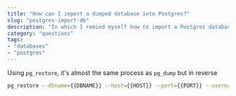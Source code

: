 ```yaml
---
title: "How can I import a dumped database into Postgres?"
slug: "postgres-import-db"
description: "In which I remind myself how to import a Postgres database"
category: "questions"
tags:
- "databases"
- "postgres"
---
```


Using `pg_restore`, it's almost the same process as `pg_dump` but in reverse

```bash
pg_restore --dbname={{DBNAME}} --host={{HOST}} --port={{PORT}} --username={{USERNAME}} --password --jobs 2 {{NAME}}.dump
```
